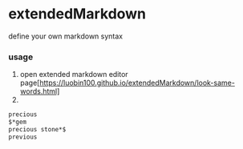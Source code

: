 # extendedMarkdown
define your own markdown syntax

### usage
1. open extended markdown editor page[https://luobin100.github.io/extendedMarkdown/look-same-words.html]
2.
```markdown
precious
$*gem
precious stone*$  
previous
```